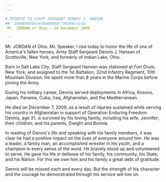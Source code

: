 ```yaml
---
---

# TRIBUTE TO STAFF SERGEANT DENNIS J. HANSEN
## `19e0b06b8ec63bb6968bc754360ce1da`
`Mr. JORDAN of Ohio — 16 December 2009`

---
```



Mr. JORDAN of Ohio. Mr. Speaker, I rise today to honor the life of 
one of America's fallen heroes, Army Staff Sergeant Dennis J. Hansen of 
Scottsville, New York, and formerly of Indian Lake, Ohio.

Born in Salt Lake City, Staff Sergeant Hansen was stationed at Fort 
Drum, New York, and assigned to the 1st Battalion, 32nd Infantry 
Regiment, 10th Mountain Division. He spent more than 8 years in the 
Marine Corps before joining the Army.

During his military career, Dennis served deployments in Africa, 
Kosovo, Japan, Panama, Cuba, Iraq, Afghanistan, and the Mediterranean.

He died on December 7, 2009, as a result of injuries sustained while 
serving his country in Afghanistan in support of Operation Enduring 
Freedom. Dennis, age 31, is survived by his loving family, including 
his wife, Jennifer; their children; and his parents, Dwight and Bonnie.

In reading of Dennis's life and speaking with his family members, it 
was clear he had a positive impact on the lives of everyone around him. 
He was a leader, a family man, an accomplished wrestler in his youth, 
and a champion in every sense of the word. He bravely stood up and 
volunteered to serve. He gave his life in defense of his family, his 
community, his State, and his Nation. For this we owe him and his 
family a great debt of gratitude.

Dennis will be missed each and every day. But the strength of his 
character and the courage he demonstrated through his service will live 
on.
